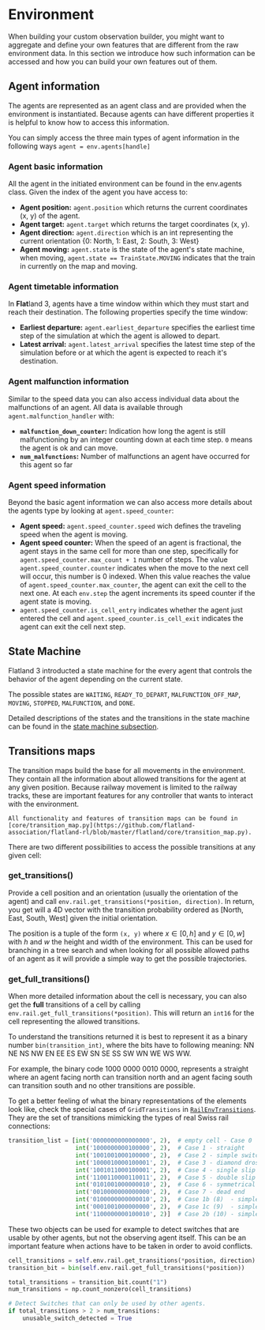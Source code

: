 Environment
===========

When building your custom observation builder, you might want to aggregate and define your own features that are different from the raw environment data. In this section we introduce how such information can be accessed and how you can build your own features out of them.


Agent information
-----------------

The agents are represented as an agent class and are provided when the environment is instantiated. Because agents can have different properties it is helpful to know how to access this information. 

You can simply access the three main types of agent information in the following ways `agent = env.agents[handle]`

### Agent basic information 

All the agent in the initiated environment can be found in the env.agents class. Given the index of the agent you have access to:
-   **Agent position:** `agent.position` which returns the current coordinates (x, y) of the agent.
-   **Agent target:** `agent.target` which returns the target coordinates (x, y).
-   **Agent direction:** `agent.direction` which is an int representing the current orientation {0: North, 1: East, 2: South, 3: West}
-   **Agent moving:** `agent.state` is the state of the agent's state machine, when moving, `agent.state == TrainState.MOVING` indicates that the train in currently on the map and moving.

### Agent timetable information 

In **Flat**land 3, agents have a time window within which they must start and reach their destination. The following properties specify the time window:
-   **Earliest departure:** `agent.earliest_departure` specifies the earliest time step of the simulation at which the agent is allowed to depart.
-   **Latest arrival:** `agent.latest_arrival` specifies the latest time step of the simulation before or at which the agent is expected to reach it's destination.

### Agent malfunction information

Similar to the speed data you can also access individual data about the
malfunctions of an agent. All data is available through
`agent.malfunction_handler` with:

- **`malfunction_down_counter`:** Indication how long the agent is still malfunctioning by an integer counting down at each time step. `0` means the agent is ok and can move.
- **`num_malfunctions`:** Number of malfunctions an agent have occurred for this agent so far

### Agent speed information

Beyond the basic agent information we can also access more details about
the agents type by looking at `agent.speed_counter`:

-   **Agent speed:** `agent.speed_counter.speed` wich defines the traveling speed when the agent is moving.
-   **Agent speed counter:** When the speed of an agent is fractional, the agent stays in the same cell for more than one step, specifically for `agent.speed_counter.max_count + 1` number of steps. The value `agent.speed_counter.counter` indicates when the move to the next cell will occur, this number is 0 indexed. When this value reaches the value of `agent.speed_counter.max_counter`, the agent can exit the cell to the next one. At each `env.step` the agent increments its speed counter if the agent state is moving.
- `agent.speed_counter.is_cell_entry` indicates whether the agent just entered the cell and `agent.speed_counter.is_cell_exit` indicates the agent can exit the cell next step.

## State Machine

Flatland 3 introducted a state machine for the every agent that controls the behavior of the agent depending on the current state.

The possible states are `WAITING`, `READY_TO_DEPART`, `MALFUNCTION_OFF_MAP`, `MOVING`, `STOPPED`, `MALFUNCTION`, and `DONE`.

Detailed descriptions of the states and the transitions in the state machine can be found in the [state machine subsection](https://flatland.aicrowd.com/environment/state_machine.html).


Transitions maps
----------------

The transition maps build the base for all movements in the environment. They contain all the information about allowed transitions for the agent at any given position. Because railway movement is limited to the railway tracks, these are important features for any controller that wants to interact with the environment. 

```{admonition} Code reference
All functionality and features of transition maps can be found in [core/transition_map.py](https://github.com/flatland-association/flatland-rl/blob/master/flatland/core/transition_map.py).
```

There are two different possibilities to access the possible transitions at any given cell:

### get_transitions()

Provide a cell position and an orientation (usually the orientation of the agent) and call `env.rail.get_transitions(*position, direction)`. In return, you get will a 4D vector with the transition probability ordered as [North, East, South, West] given the initial orientation.

The position is a tuple of the form `(x, y)` where $x \in [0, h]$ and $y \in [0, w]$ with $h$ and $w$ the height and width of the environment. This can be used for branching in a tree search and when looking for all possible allowed paths of an agent as it will provide a simple way to get the possible trajectories.

### get_full_transitions()
    
When more detailed information about the cell is necessary, you can also get the **full** transitions of a cell by calling `env.rail.get_full_transitions(*position)`. This will return an `int16` for the cell representing the allowed transitions. 

To understand the transitions returned it is best to represent it as a binary number `bin(transition_int)`, where the bits have to following meaning: NN NE NS NW EN EE ES EW SN SE SS SW WN WE WS WW. 

For example, the binary code 1000 0000 0010 0000, represents a straight where an agent facing north can transition north and an agent facing south can transition south and no other transitions are possible. 

To get a better feeling of what the binary representations of the elements look like, check the special cases of `GridTransitions` in [`RailEnvTransitions`](https://github.com/flatland-association/flatland-rl/blob/master/flatland/core/grid/rail_env_grid.py#L28). They are the set of transitions mimicking the types of real Swiss rail connections:

```python
transition_list = [int('0000000000000000', 2),  # empty cell - Case 0
                   int('1000000000100000', 2),  # Case 1 - straight
                   int('1001001000100000', 2),  # Case 2 - simple switch
                   int('1000010000100001', 2),  # Case 3 - diamond drossing
                   int('1001011000100001', 2),  # Case 4 - single slip
                   int('1100110000110011', 2),  # Case 5 - double slip
                   int('0101001000000010', 2),  # Case 6 - symmetrical
                   int('0010000000000000', 2),  # Case 7 - dead end
                   int('0100000000000010', 2),  # Case 1b (8)  - simple turn right
                   int('0001001000000000', 2),  # Case 1c (9)  - simple turn left
                   int('1100000000100010', 2)]  # Case 2b (10) - simple switch mirrored
```

These two objects can be used for example to detect switches that are usable by other agents, but not the observing agent itself. This can be an important feature when actions have to be taken in order to avoid conflicts.

```python
cell_transitions = self.env.rail.get_transitions(*position, direction)
transition_bit = bin(self.env.rail.get_full_transitions(*position))

total_transitions = transition_bit.count("1")
num_transitions = np.count_nonzero(cell_transitions)

# Detect Switches that can only be used by other agents.
if total_transitions > 2 > num_transitions:
    unusable_switch_detected = True
```


